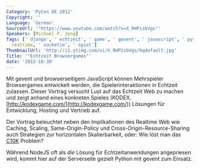 ```yaml
---
Category: 'PyCon DE 2012'
Copyright: ''
Language: 'German'
SourceUrl: '"https://www.youtube.com/watch?v=X_RHPisbVgs"'
Speakers: [Michael P. Jung]
Tags: [' django', ' echtzeit', ' game', ' gevent', ' javascript', ' python', ' rabbitmq',
  realtime, ' socketio', ' spiel']
ThumbnailUrl: 'http://i1.ytimg.com/vi/X_RHPisbVgs/hqdefault.jpg'
Title: '"Echtzeit Browsergames"'
date: '2012-10-30'
---
```

Mit gevent und browserseitigem JavaScript können Mehrspieler Browsergames
entwickelt werden, die Spielerinteraktionen in Echtzeit zulassen. Dieser
Vortrag versucht Lust auf das Echtzeit Web zu machen und zeigt anhand eines
konkreten Spieles (KODEX, [http://kodexgame.com/](http://kodexgame.com/))
Lösungen für Entwicklung, Hosting und Vertrieb auf.

Der Vortrag beleuchtet neben den Implikationen des Realtime Web wie Caching,
Scaling, Same-Origin-Policy und Cross-Origin-Resource-Sharing auch Strategien
zur horizontalen Skalierbarkeit, oder: Wie löst man das
[C10K](http://www.kegel.com/c10k.html) Problem?

Während NodeJS oft als *die* Lösung für Echtzeitanwendungen angepriesen wird,
kommt hier auf der Serverseite gezielt Python mit gevent zum Einsatz.

